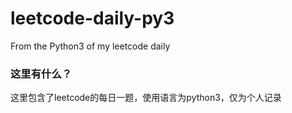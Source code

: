 # leetcode-daily-py3
From the Python3 of my leetcode daily
### 这里有什么？
这里包含了leetcode的每日一题，使用语言为python3，仅为个人记录
